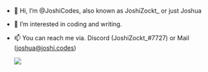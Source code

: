 - 👋 Hi, I’m @JoshiCodes, also known as JoshiZockt_ or just Joshua
- 👀 I’m interested in coding and writing.
- 📫 You can reach me via. Discord (JoshiZockt_#7727) or Mail (joshua@joshi.codes)


  <img src="https://github-readme-stats.vercel.app/api?username=JoshiCodes&show_icons=true&theme=gruvbox&hide_border=true" /> 
